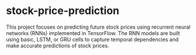 # stock-price-prediction
This project focuses on predicting future stock prices using recurrent neural networks (RNNs) implemented in TensorFlow. The RNN models are built using basic, LSTM, or GRU cells to capture temporal dependencies and make accurate predictions of stock prices.
